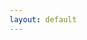 ```yaml
---
layout: default
---
```


<!-- <em>Goal is to get lean this year (2018)</em> -->

<!-- - [] [3 Weeks To Lean!](https://www.bodybuilding.com/content/3-weeks-to-lean.html) -->
<!-- - [] [23 Recipes To Make You A Lean, Mean, Clean-Eating Machine \| Allrecipes](http://dish.allrecipes.com/23-recipes-to-make-you-a-lean-mean-clean-eating-machine/) -->
<!-- * [Strength Development — CrossFit Gymnastics](http://www.crossfitgymnastics.com/wod/)
* [The Best 40-Minute Workout To Do At The Gym \| SELF](https://www.self.com/story/the-best-way-to-spend-40-minutes-at-the-gym)
* [Get Back to Basics With Over a Year of Free Gymnastics Workouts \| Breaking Muscle](https://breakingmuscle.com/fitness/get-back-to-basics-with-over-a-year-of-free-gymnastics-workouts)
* [Homepage \| Breaking Muscle](http://breakingmuscle.com/)
* [Online Fitness Courses - GymnasticBodies](https://www.gymnasticbodies.com/)
* [The Ultimate Handstand Progression Guide & Drills To Start Doing Today \| Lifting Revolution](http://www.liftingrevolution.com/the-ultimate-handstand-progression-guide-drills-to-start-doing-today/)
* [Enter the Dragon Flag: 4 Simple Progressions for Success \| Breaking Muscle](https://breakingmuscle.com/fitness/enter-the-dragon-flag-4-simple-progressions-for-success)
* [8 Exercises I WISH I Did Years Ago! (WASTED GAINS) - YouTube](https://www.youtube.com/watch?v=aFQaJ6-T_6o)
* [OFFICIALTHENX - YouTube](https://www.youtube.com/channel/UCqjwF8rxRsotnojGl4gM0Zw)
* [The 20-Minute Tabata Workout You Need to Try](http://dailyburn.com/life/fitness/high-intensity-tabata-workout/)
* [The 2-Minute Calisthenics Workout You’ve Got to Try](https://dailyburn.com/life/fitness/quick-hiit-calisthenics-workout/)
* [HIIT Workout: What It Is and Why It Works - Life by Daily Burn](http://dailyburn.com/life/fitness/high-intensity-hiit-workout/)
* [100 rep Trap bar workout](https://www.t-nation.com/workouts/100-rep-trap-bar-workout)	
* [45 Min HIIT Cardio and Abs Workout - Insane At Home Fat Burner - Interval Cardio Training and Core - YouTube](https://www.youtube.com/watch?v=eHUX2Gz_dhg)
* [Abs: 100 Workouts by DAREBEE](https://darebee.com/abs-100-workouts.html)	
* [13 Exercises That Are Better Than Burpees For Fat Loss - YouTube](https://www.youtube.com/watch?v=5S19yI-NdUk)
* [70 Bodyweight Cardio Exercises - YouTube](https://www.youtube.com/watch?v=7o39NrSwfb8)
* [Reddit Fitness](https://www.reddit.com/r/Fitness/)
* [Total Bodyweight HIIT Workout \| HIIT Academy \| HIIT Workouts \| HIIT Workouts For Men \| HIIT Workouts For Women \| HIIT Training](https://hiitacademy.com/total-bodyweight-hiit-workout/)

## Videos
[60 Minute HIIT Cardio and Abs Workout - Fitness Blender Tabata HIIT, Abs and Obliques Workout - YouTube](https://www.youtube.com/watch?v=s3zAG4zvVpc)
[The 100-Rep Trap Bar Workout \| T Nation](https://www.t-nation.com/workouts/100-rep-trap-bar-workout)
[Hamstring Hell: Sliding Leg Curls \| T Nation](https://www.t-nation.com/training/hamstring-hell-sliding-leg-curls)

---

https://gallery.mailchimp.com/df76ef8ca48fa511c0d93ee2b/files/Routines_7_Days_Of_Beast_Mode_.pdf
[Beginner Body Weight Workout & Exercises - Build Muscle, Burn Fat \| Nerd Fitness](https://www.nerdfitness.com/blog/beginner-body-weight-workout-burn-fat-build-muscle/)
https://www.google.com/search?q=vascularity+look&rlz=1CDGOYI_enUS780US780&oq=vascularity+look&aqs=chrome..69i57.4469j0j4&hl=en-US&sourceid=chrome-mobile&ie=UTF-8
[Human Flag Tutorial: 5 Steps to Achieve the Human Flag \| GMB Fitness](https://gmb.io/human-flag/)
https://www.google.com/search?q=beginner+calastenthics&rlz=1CDGOYI_enUS780US780&oq=beginner+calastenthics&aqs=chrome..69i57.5851j0j7&hl=en-US&sourceid=chrome-mobile&ie=UTF-8
[The Best 40-Minute Workout To Do At The Gym \| SELF](https://www.self.com/story/the-best-way-to-spend-40-minutes-at-the-gym)
[Calisthenics: The Ultimate Beginner’s 7 Day Guide](https://blog.biostrap.com/posts/the-ultimate-beginners-7-day-guide-to-calisthenics)

Bodyweight squat - 0:01
Squat hold - 0:13
Squat jump - 0:24
Drop squat - 0:37
Slow squat - 0:50
Side to side squat - 1:08
Speed skaters - 1:17
Push-up - 1:26
Modified Push-up (knees) - 1:36
Wide push-up 1:49
Slow push-up - 2:00
Dive-bomber push-up (version A) - 2:15
Dive-bomber push-up (version B) - 2:28
Extended plank - 2:39
Elbow plank - 2:50
Mountain climbers - 3:00
Cross mountain climbers - 3:10
Walk-outs - 3:21
Walk-out push-up - 3:36
Seal Jacks - 3:54
Squat thrusts - 4:03
Burpees - 4:17

Freemotion dual cable cross

Urban ears
Trigger point -->
